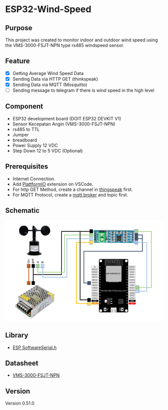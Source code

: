 # ESP32-Wind-Speed

## Purpose

This project was created to monitor indoor and outdoor wind speed using the VMS-3000-FSJT-NPN type rs485 windspeed sensor.

## Feature

- [x] Getting Average Wind Speed Data
- [x] Sending Data via HTTP GET (thinkspeak)
- [x] Sending Data via MQTT (Mosquitto)
- [ ] Sending message to telegram if there is wind speed in the high level

## Component

- ESP32 development board (DOIT ESP32 DEVKIT V1)
- Sensor Kecepatan Angin (VMS-3000-FSJT-NPN)
- rs485 to TTL
- Jumper
- breadboard
- Power Supply 12 VDC
- Step Down 12 to 5 VDC (Optional)

## Prerequisites

- Internet Connection.
- Add [PlattformIO](https://platformio.org/install/ide?install=vscode) extension on VSCode.
- For http GET Method, create a channel in [thingspeak](https://www.mathworks.com/help/thingspeak/collect-data-in-a-new-channel.html) first.
- For MQTT Protocol, create a [mqtt broker](https://randomnerdtutorials.com/how-to-install-mosquitto-broker-on-raspberry-pi/) and topic first.

## Schematic

![Schematic](https://github.com/fandySondok/ESP32-Wind-Speed/blob/master/schematic-esp32-windspeed)

## Library

- [ESP SoftwareSerial.h](https://www.arduino.cc/reference/en/libraries/espsoftwareserial/)

## Datasheet

- [VMS-3000-FSJT-NPN](https://media.digikey.com/pdf/Data%20Sheets/Seeed%20Technology/Wind_Speed_Transmitter_485Type_V1.0_UG.pdf)

## Version

Version 0.51.0
